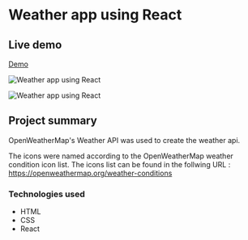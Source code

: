 # Weather app using React

## Live demo
[Demo](https://weather-app-react-opm.netlify.app/)

![Weather app using React](https://res.cloudinary.com/dgm9zfiuo/image/upload/v1698850878/Portfolio%20projects/view_1_lqlaxm.png)

![Weather app using React](https://res.cloudinary.com/dgm9zfiuo/image/upload/v1698850877/Portfolio%20projects/view_2_xdempd.png)

## Project summary
OpenWeatherMap's Weather API was used to create the weather api.

The icons were named according to the OpenWeatherMap weather condition icon list.
The icons list can be found in the follwing URL :
https://openweathermap.org/weather-conditions

### Technologies used
* HTML
* CSS
* React
